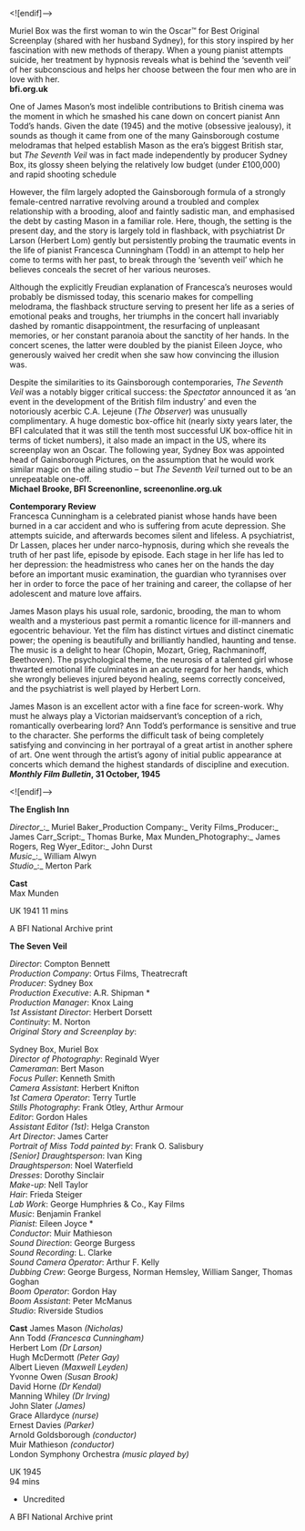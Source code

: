 

<![endif]-->

Muriel Box was the first woman to win the Oscar™ for Best Original Screenplay (shared with her husband Sydney), for this story inspired by her fascination with new methods of therapy. When a young pianist attempts suicide, her treatment by hypnosis reveals what is behind the ‘seventh veil’ of her subconscious and helps her choose between the four men who are in love with her.  
**bfi.org.uk**

One of James Mason’s most indelible contributions to British cinema was the moment in which he smashed his cane down on concert pianist Ann Todd’s hands. Given the date (1945) and the motive (obsessive jealousy), it sounds as though it came from one of the many Gainsborough costume melodramas that helped establish Mason as the era’s biggest British star, but _The Seventh Veil_ was in fact made independently by producer Sydney Box, its glossy sheen belying the relatively low budget (under £100,000) and rapid shooting schedule

However, the film largely adopted the Gainsborough formula of a strongly female-centred narrative revolving around a troubled and complex relationship with a brooding, aloof and faintly sadistic man, and emphasised the debt by casting Mason in a familiar role. Here, though, the setting is the present day, and the story is largely told in flashback, with psychiatrist Dr Larson (Herbert Lom) gently but persistently probing the traumatic events in the life of pianist Francesca Cunningham (Todd) in an attempt to help her come to terms with her past, to break through the ‘seventh veil’ which he believes conceals the secret of her various neuroses.

Although the explicitly Freudian explanation of Francesca’s neuroses would probably be dismissed today, this scenario makes for compelling melodrama, the flashback structure serving to present her life as a series of emotional peaks and troughs, her triumphs in the concert hall invariably dashed by romantic disappointment, the resurfacing of unpleasant memories, or her constant paranoia about the sanctity of her hands. In the concert scenes, the latter were doubled by the pianist Eileen Joyce, who generously waived her credit when she saw how convincing the illusion was.

Despite the similarities to its Gainsborough contemporaries, _The Seventh Veil_ was a notably bigger critical success: the _Spectator_ announced it as ‘an event in the development of the British film industry’ and even the notoriously acerbic C.A. Lejeune (_The Observer_) was unusually complimentary. A huge domestic box-office hit (nearly sixty years later, the BFI calculated that it was still the tenth most successful UK box-office hit in terms of ticket numbers), it also made an impact in the US, where its screenplay won an Oscar. The following year, Sydney Box was appointed head of Gainsborough Pictures, on the assumption that he would work similar magic on the ailing studio – but _The Seventh Veil_ turned out to be an unrepeatable one-off.  
**Michael Brooke, BFI Screenonline, screenonline.org.uk**  

**Contemporary Review**  
Francesca Cunningham is a celebrated pianist whose hands have been burned in a car accident and who is suffering from acute depression. She attempts suicide, and afterwards becomes silent and lifeless. A psychiatrist, Dr Lassen, places her under narco-hypnosis, during which she reveals the truth of her past life, episode by episode. Each stage in her life has led to her depression: the headmistress who canes her on the hands the day before an important music examination, the guardian who tyrannises over her in order to force the pace of her training and career, the collapse of her adolescent and mature love affairs.

James Mason plays his usual role, sardonic, brooding, the man to whom wealth and a mysterious past permit a romantic licence for ill-manners and egocentric behaviour. Yet the film has distinct virtues and distinct cinematic power; the opening is beautifully and brilliantly handled, haunting and tense. The music is a delight to hear (Chopin, Mozart, Grieg, Rachmaninoff, Beethoven). The psychological theme, the neurosis of a talented girl whose thwarted emotional life culminates in an acute regard for her hands, which she wrongly believes injured beyond healing, seems correctly conceived, and the psychiatrist is well played by Herbert Lorn.

James Mason is an excellent actor with a fine face for screen-work. Why must he always play a Victorian maidservant’s conception of a rich, romantically overbearing lord? Ann Todd’s performance is sensitive and true to the character. She performs the difficult task of being completely satisfying and convincing in her portrayal of a great artist in another sphere of art. One went through the artist’s agony of initial public appearance at concerts which demand the highest standards of discipline and execution.  
**_Monthly Film Bulletin_, 31 October, 1945**  

<![endif]-->

**The English Inn**

_Director__:_ Muriel Baker_Production Company:_ Verity  Films_Producer:_ James  Carr_Script:_ Thomas Burke, Max Munden_Photography:_ James Rogers, Reg Wyer_Editor:_ John Durst  
_Music__:_ William Alwyn  
_Studio__:_ Merton Park

**Cast**  
Max Munden  

UK 1941
11 mins

A BFI National Archive print

**The Seven Veil**

_Director_: Compton Bennett  
_Production Company_: Ortus Films, Theatrecraft  
_Producer_: Sydney Box  
_Production Executive_: A.R. Shipman *  
_Production Manager_: Knox Laing  
_1st Assistant Director_: Herbert Dorsett  
_Continuity_: M. Norton  
_Original Story and Screenplay by_:

Sydney Box, Muriel Box  
_Director of Photography_: Reginald Wyer  
_Cameraman_: Bert Mason  
_Focus Puller_: Kenneth Smith  
_Camera Assistant_: Herbert Knifton  
_1st Camera Operator_: Terry Turtle  
_Stills Photography_: Frank Otley, Arthur Armour  
_Editor_: Gordon Hales  
_Assistant Editor (1st)_: Helga Cranston  
_Art Director_: James Carter  
_Portrait of Miss Todd painted by_: Frank O. Salisbury  
_[Senior] Draughtsperson_: Ivan King  
_Draughtsperson_: Noel Waterfield  
_Dresses_: Dorothy Sinclair  
_Make-up_: Nell Taylor  
_Hair_: Frieda Steiger  
_Lab Work_: George Humphries & Co., Kay Films  
_Music_: Benjamin Frankel  
_Pianist_: Eileen Joyce *  
_Conductor_: Muir Mathieson  
_Sound Direction_: George Burgess  
_Sound Recording_: L. Clarke  
_Sound Camera Operator_: Arthur F. Kelly  
_Dubbing Crew_: George Burgess, Norman Hemsley, William Sanger, Thomas Goghan  
_Boom Operator_: Gordon Hay  
_Boom Assistant_: Peter McManus  
_Studio_: Riverside Studios  

**Cast**
James Mason _(Nicholas)_  
Ann Todd _(Francesca Cunningham)_  
Herbert Lom _(Dr Larson)_  
Hugh McDermott _(Peter Gay)_  
Albert Lieven _(Maxwell Leyden)_  
Yvonne Owen _(Susan Brook)_  
David Horne _(Dr Kendal)_  
Manning Whiley _(Dr Irving)_  
John Slater _(James)_  
Grace Allardyce _(nurse)_  
Ernest Davies _(Parker)_  
Arnold Goldsborough _(conductor)_  
Muir Mathieson _(conductor)_  
London Symphony Orchestra _(music played by)_  

UK 1945  
94 mins  

* Uncredited  

A BFI National Archive print  
<!--stackedit_data:
eyJoaXN0b3J5IjpbLTE5OTEyMzIyNjJdfQ==
-->